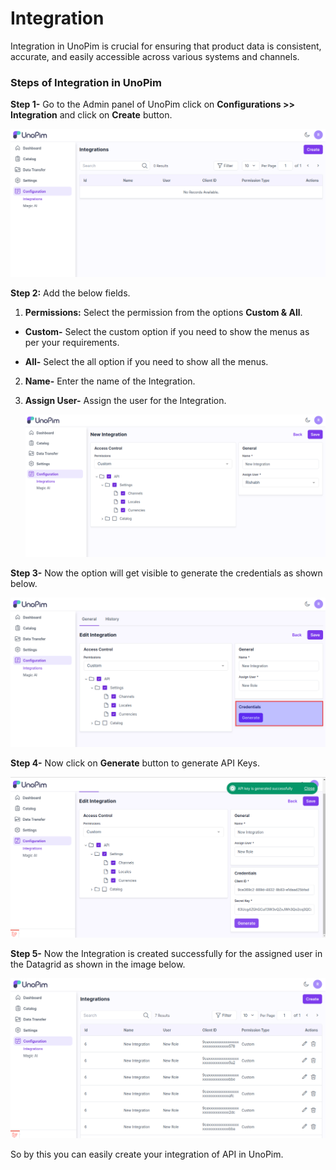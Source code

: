 # Integration 

Integration in UnoPim is crucial for ensuring that product data is consistent, accurate, and easily accessible across various systems and channels. 

### Steps of Integration in UnoPim

**Step 1-** Go to the Admin panel of UnoPim click on **Configurations >> Integration** and click on **Create**  button.

   ![Configuration](../../assets/1.0/images/configuration/configuration.png)

**Step 2:** Add the below fields.

1) **Permissions:** Select the permission from the options **Custom & All**.

* **Custom-** Select the custom option if you need to show the menus as per your requirements. 

* **All-** Select the all option if you need to show all the menus.

2) **Name-** Enter the name of the Integration.

3) **Assign User-** Assign the user for the Integration.

   ![Configuration](../../assets/1.0/images/configuration/saveIntegration.png)

**Step 3-** Now the option will get visible to generate the credentials as shown below.

   ![Configuration](../../assets/1.0/images/configuration/generate.png)

**Step 4-** Now click on **Generate** button to generate API Keys.

   ![Configuration](../../assets/1.0/images/configuration/apiKey.png)

**Step 5-** Now the Integration is created successfully for the assigned user in the Datagrid as shown in the image below.

   ![Configuration](../../assets/1.0/images/configuration/integrationOutput.png)

So by this you can easily create your integration of API in UnoPim.